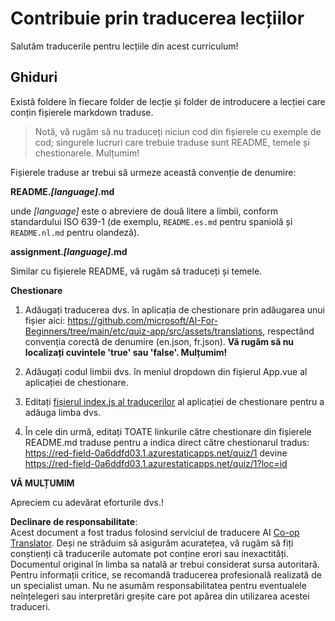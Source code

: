 <!--
CO_OP_TRANSLATOR_METADATA:
{
  "original_hash": "62b3e3ad5182edb905eec649a87eeeb4",
  "translation_date": "2025-08-26T00:45:53+00:00",
  "source_file": "etc/TRANSLATIONS.md",
  "language_code": "ro"
}
-->
# Contribuie prin traducerea lecțiilor

Salutăm traducerile pentru lecțiile din acest curriculum!

## Ghiduri

Există foldere în fiecare folder de lecție și folder de introducere a lecției care conțin fișierele markdown traduse.

> Notă, vă rugăm să nu traduceți niciun cod din fișierele cu exemple de cod; singurele lucruri care trebuie traduse sunt README, temele și chestionarele. Mulțumim!

Fișierele traduse ar trebui să urmeze această convenție de denumire:

**README._[language]_.md**

unde _[language]_ este o abreviere de două litere a limbii, conform standardului ISO 639-1 (de exemplu, `README.es.md` pentru spaniolă și `README.nl.md` pentru olandeză).

**assignment._[language]_.md**

Similar cu fișierele README, vă rugăm să traduceți și temele.

**Chestionare**

1. Adăugați traducerea dvs. în aplicația de chestionare prin adăugarea unui fișier aici: https://github.com/microsoft/AI-For-Beginners/tree/main/etc/quiz-app/src/assets/translations, respectând convenția corectă de denumire (en.json, fr.json). **Vă rugăm să nu localizați cuvintele 'true' sau 'false'. Mulțumim!**

2. Adăugați codul limbii dvs. în meniul dropdown din fișierul App.vue al aplicației de chestionare.

3. Editați [fișierul index.js al traducerilor](https://github.com/microsoft/AI-For-Beginners/blob/main/etc/quiz-app/src/assets/translations/index.js) al aplicației de chestionare pentru a adăuga limba dvs.

4. În cele din urmă, editați TOATE linkurile către chestionare din fișierele README.md traduse pentru a indica direct către chestionarul tradus: https://red-field-0a6ddfd03.1.azurestaticapps.net/quiz/1 devine https://red-field-0a6ddfd03.1.azurestaticapps.net/quiz/1?loc=id

**VĂ MULȚUMIM**

Apreciem cu adevărat eforturile dvs.!

**Declinare de responsabilitate**:  
Acest document a fost tradus folosind serviciul de traducere AI [Co-op Translator](https://github.com/Azure/co-op-translator). Deși ne străduim să asigurăm acuratețea, vă rugăm să fiți conștienți că traducerile automate pot conține erori sau inexactități. Documentul original în limba sa natală ar trebui considerat sursa autoritară. Pentru informații critice, se recomandă traducerea profesională realizată de un specialist uman. Nu ne asumăm responsabilitatea pentru eventualele neînțelegeri sau interpretări greșite care pot apărea din utilizarea acestei traduceri.